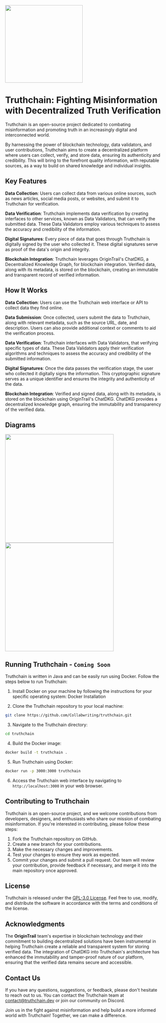<img width="250px" src="https://github.com/Collabwriting/Truthchain/assets/9627557/a70ccb1e-4fc1-4c12-a285-29d26585c4bd"/>

# Truthchain: Fighting Misinformation with Decentralized Truth Verification

Truthchain is an open-source project dedicated to combating misinformation and promoting truth in an increasingly digital and interconnected world.

By harnessing the power of blockchain technology, data validators, and user contributions, Truthchain aims to create a decentralized platform where users can collect, verify, and store data, ensuring its authenticity and credibility. This will bring to the forefront quality information, with reputable sources, as a way to build on shared knowledge and individual insights.

## Key Features
**Data Collection**: Users can collect data from various online sources, such as news articles, social media posts, or websites, and submit it to Truthchain for verification.

**Data Verification**: Truthchain implements data verification by creating interfaces to other services, known as Data Validators, that can verify the submitted data. These Data Validators employ various techniques to assess the accuracy and credibility of the information.

**Digital Signatures**: Every piece of data that goes through Truthchain is digitally signed by the user who collected it. These digital signatures serve as proof of the data's origin and integrity.

**Blockchain Integration**: Truthchain leverages OriginTrail's ChatDKG, a Decentralized Knowledge Graph, for blockchain integration. Verified data, along with its metadata, is stored on the blockchain, creating an immutable and transparent record of verified information.

## How It Works
**Data Collection**: Users can use the Truthchain web interface or API to collect data they find online.

**Data Submission**: Once collected, users submit the data to Truthchain, along with relevant metadata, such as the source URL, date, and description. Users can also provide additional context or comments to aid the verification process.

**Data Verification**: Truthchain interfaces with Data Validators, that verifying specific types of data. These Data Validators apply their verification algorithms and techniques to assess the accuracy and credibility of the submitted information.

**Digital Signatures**: Once the data passes the verification stage, the user who collected it digitally signs the information. This cryptographic signature serves as a unique identifier and ensures the integrity and authenticity of the data.

**Blockchain Integration**: Verified and signed data, along with its metadata, is stored on the blockchain using OriginTrail's ChatDKG. ChatDKG provides a decentralized knowledge graph, ensuring the immutability and transparency of the verified data.

## Diagrams
<img height="350px" src="https://github.com/Collabwriting/Truthchain/assets/9627557/db063a25-e578-48dd-b808-afe4fa2441ea"/>
<img height="350px" src="https://github.com/Collabwriting/Truthchain/assets/9627557/e07a50e8-cd50-43bb-ba4c-1ef9fec0300d"/>


## Running Truthchain - `Coming Soon`
Truthchain is written in Java and can be easily run using Docker. Follow the steps below to run Truthchain:

1. Install Docker on your machine by following the instructions for your specific operating system: Docker Installation

2. Clone the Truthchain repository to your local machine:
``` bash
git clone https://github.com/Collabwriting/truthchain.git
```

3. Navigate to the Truthchain directory:
``` bash
cd truthchain
```

4. Build the Docker image:
``` bash
docker build -t truthchain .
```

5. Run Truthchain using Docker:
``` bash
docker run -p 3000:3000 truthchain
```

6. Access the Truthchain web interface by navigating to `http://localhost:3000` in your web browser.

## Contributing to Truthchain
Truthchain is an open-source project, and we welcome contributions from developers, designers, and enthusiasts who share our mission of combating misinformation. If you're interested in contributing, please follow these steps:
1. Fork the Truthchain repository on GitHub.
2. Create a new branch for your contributions.
3. Make the necessary changes and improvements.
4. Test your changes to ensure they work as expected.
5. Commit your changes and submit a pull request.
Our team will review your contribution, provide feedback if necessary, and merge it into the main repository once approved.

## License
Truthchain is released under the [GPL-3.0 License](https://github.com/Collabwriting/Truthchain/blob/main/LICENSE). Feel free to use, modify, and distribute the software in accordance with the terms and conditions of the license.

## Acknowledgments
The **OriginTrail** team's expertise in blockchain technology and their commitment to building decentralized solutions have been instrumental in helping Truthchain create a reliable and transparent system for storing verified data. The integration of ChatDKG into Truthchain's architecture has enhanced the immutability and tamper-proof nature of our platform, ensuring that the verified data remains secure and accessible.

## Contact Us
If you have any questions, suggestions, or feedback, please don't hesitate to reach out to us. You can contact the Truthchain team at contact@truthchain.dev or join our community on Discord.

Join us in the fight against misinformation and help build a more informed world with Truthchain! Together, we can make a difference.
